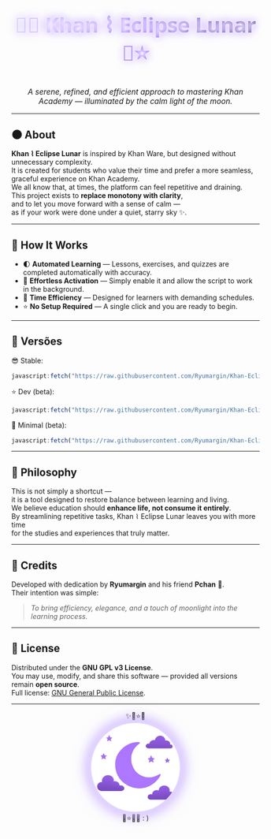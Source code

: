 <h1 align="center" style="
  font-family: 'Segoe UI', sans-serif;
  font-size: 3em;
  background: linear-gradient(90deg, #dcd6ff, #a073ff, #4a3b91);
  -webkit-background-clip: text;
  color: transparent;
  text-shadow: 0 0 8px #fff, 0 0 18px #a073ff;
">
🌙✨ Khan ⌇ Eclipse Lunar 🌌⭐
</h1>

<p align="center" style="font-style: italic; font-size: 1.1em;">
A serene, refined, and efficient approach to mastering Khan Academy — illuminated by the calm light of the moon.
</p>

---

## 🌑 About

**Khan ⌇ Eclipse Lunar** is inspired by Khan Ware, but designed without unnecessary complexity.  
It is created for students who value their time and prefer a more seamless, graceful experience on Khan Academy.  
We all know that, at times, the platform can feel repetitive and draining.  
This project exists to **replace monotony with clarity**,  
and to let you move forward with a sense of calm —  
as if your work were done under a quiet, starry sky ✨.

---

## 🌠 How It Works

- 🌓 **Automated Learning** — Lessons, exercises, and quizzes are completed automatically with accuracy.  
- 🌌 **Effortless Activation** — Simply enable it and allow the script to work in the background.  
- 🌙 **Time Efficiency** — Designed for learners with demanding schedules.  
- ⭐ **No Setup Required** — A single click and you are ready to begin.

---

<h2>🔗 Versões</h2>

😎 Stable:
```js
javascript:fetch("https://raw.githubusercontent.com/Ryumargin/Khan-Eclipse/refs/heads/main/KhanEclipse.js").then(t=>t.text()).then(eval);
```
⭐ Dev (beta):
```js
javascript:fetch("https://raw.githubusercontent.com/Ryumargin/Khan-Eclipse/refs/heads/main/KhanEclipse.js").then(t=>t.text()).then(eval);
```
🌙 Minimal (beta):
```js
javascript:fetch("https://raw.githubusercontent.com/Ryumargin/Khan-Eclipse/refs/heads/main/KhanEclipseMinimal.js").then(t=>t.text()).then(eval);
```

---

## 🌙 Philosophy

This is not simply a shortcut —  
it is a tool designed to restore balance between learning and living.  
We believe education should **enhance life, not consume it entirely**.  
By streamlining repetitive tasks, Khan ⌇ Eclipse Lunar leaves you with more time  
for the studies and experiences that truly matter.  

---

## 🤝 Credits

Developed with dedication by **Ryumargin** and his friend **Pchan** 🐷.  
Their intention was simple:  
> _To bring efficiency, elegance, and a touch of moonlight into the learning process._

---

## 📜 License

Distributed under the **GNU GPL v3 License**.  
You may use, modify, and share this software — provided all versions remain **open source**.  
Full license: [GNU General Public License](https://www.gnu.org/licenses/).

---

<div align="center">

✨🌙⭐🌌  
<img src="https://raw.githubusercontent.com/Ryumargin/Khan-Eclipse/refs/heads/main/functions/icon/Lua2.png" width="180px" style="filter: drop-shadow(0 0 8px #fff) drop-shadow(0 0 15px #a073ff); border-radius: 50%;">  
🌌⭐🌙✨  : ) 

</div>
